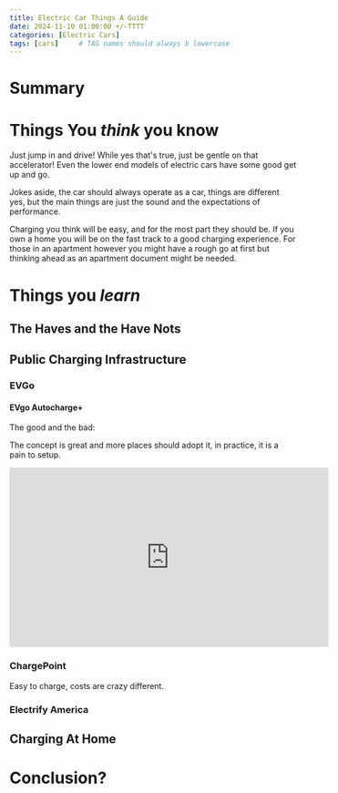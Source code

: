 ```yaml
---
title: Electric Car Things A Guide
date: 2024-11-10 01:00:00 +/-TTTT
categories: [Electric Cars]
tags: [cars]     # TAG names should always b lowercase
---
```



# Summary


# Things You *think* you know

Just jump in and drive! While yes that's true, just be gentle on that accelerator! Even the lower end models of electric cars have some good get up and go. 

Jokes aside, the car should always operate as a car, things are different yes, but the main things are just the sound and the expectations of performance. 

Charging you think will be easy, and for the most part they should be. If you own a home you will be on the fast track to a good charging experience. For those in an apartment however you might have a rough go at first but thinking ahead as an apartment document might be needed. 





# Things you *learn* 

## The Haves and the Have Nots

## Public Charging Infrastructure
### EVGo

####  EVgo Autocharge+

The good and the bad: 

The concept is great and more places should adopt it, in practice, it is a pain to setup. 

<iframe width="560" height="315" src="https://www.youtube-nocookie.com/embed/C2CHXWWGj3A?si=rnPQrWSC9c9PEH6s" title="YouTube video player" frameborder="0" allow="accelerometer; autoplay; clipboard-write; encrypted-media; gyroscope; picture-in-picture; web-share" referrerpolicy="strict-origin-when-cross-origin" allowfullscreen></iframe>


### ChargePoint

Easy to charge, costs are crazy different. 

### Electrify America 

## Charging At Home


# Conclusion?

